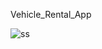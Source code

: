 Vehicle_Rental_App

![ss](https://user-images.githubusercontent.com/84494381/200153932-b5d92c46-d9ac-4a88-8c0f-16697a3c3a59.jpg)
